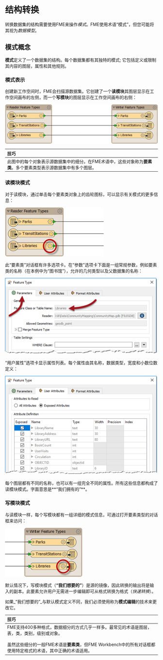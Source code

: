 # 结构转换

转换数据集的结构需要使用FME来操作*模式*。FME使用术语“模式”，但您可能将其视为*数据模型*。

## 模式概念

**模式**定义了一个数据集的结构。每个数据集都有其独特的模式; 它包括定义或限制其内容的图层，属性和其他规则。

### 模式表示

创建新工作空间时，FME会扫描源数据集。它创建了一个**读模块**其图层显示在工作空间画布的左侧，而一个**写模块**的图层显示在工作空间画布的右侧：

[![](../../.gitbook/assets/img2.003.readerwriterfeaturetypes.png)](https://github.com/safesoftware/FMETraining/blob/Desktop-Basic-2018/DesktopBasic2Transformation/Images/Img2.003.ReaderWriterFeatureTypes.png)

|  技巧 |
| :--- |
|  此图中的每个对象表示源数据集中的细分。在FME术语中，这些对象称为**要素类**。多个要素类型表示源数据集中有多个图层。 |

### 读模块模式

对于读模块，通过单击每个要素类对象上的齿轮图标，可以显示有关模式的更多信息：

[![](../../.gitbook/assets/img2.004.readerfeaturetypepropertiesbutton.png)](https://github.com/safesoftware/FMETraining/blob/Desktop-Basic-2018/DesktopBasic2Transformation/Images/Img2.004.ReaderFeatureTypePropertiesButton.png)

此“要素类”对话框有许多选项卡。在“参数”选项卡下面是一组常规参数，例如要素类的名称（在本例中为“图书馆”），允许的几何类型以及父数据集的名称：

[![](../../.gitbook/assets/img2.005.readerfeaturetypepropertiesdialog.png)](https://github.com/safesoftware/FMETraining/blob/Desktop-Basic-2018/DesktopBasic2Transformation/Images/Img2.005.ReaderFeatureTypePropertiesDialog.png)

“用户属性”选项卡显示属性列表。每个属性由其名称，数据类型，宽度和小数位数定义：

[![](../../.gitbook/assets/img2.006.readerfeaturetypepropertiesattrs.png)](https://github.com/safesoftware/FMETraining/blob/Desktop-Basic-2018/DesktopBasic2Transformation/Images/Img2.006.ReaderFeatureTypePropertiesAttrs.png)

每个图层都有不同的名称，也可以有一组完全不同的属性。所有这些信息都构成了读模块模式。字面意思是**“我们拥有的”**。

### 写模块模式

与读模块一样，每个写模块都有一组详细的模式信息，可通过打开要素类型的对话框来访问：

[![](../../.gitbook/assets/img2.007.writerfeaturetypepropertiesbutton.png)](https://github.com/safesoftware/FMETraining/blob/Desktop-Basic-2018/DesktopBasic2Transformation/Images/Img2.007.WriterFeatureTypePropertiesButton.png)

默认情况下，写模块模式（**“我们想要的”**）是源的镜像，因此转换的输出将是输入的副本。此要素允许用户无需进一步编辑即可从格式转换为格式（_快速转换_）。

如果_“我们想要的”_与默认模式定义不同，我们必须使用称为**模式编辑**的技术来更改它。

|  技巧 |
| :--- |
|  FME支持400多种格式，数据细分的方式几乎一样多。最常见的术语是图层，表，类，类别，级别或对象。  <br><br>虽然这些细分的一般FME术语是**要素类**，但FME Workbench中的所有对话框都使用特定格式的术语，其中正确的术语适用。 |

